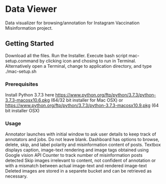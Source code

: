 # Data Viewer

Data visualizer for browsing/annotation for Instagram Vaccination Misinformation project.

## Getting Started

Download all the files.
Run the Installer.
Execute bash script mac-setup.command by clicking icon and chosing to run in Terminal. Alternatively open a Terminal, change to application directory, and type ./mac-setup.sh

### Prerequisites

Install Python 3.7.3 here https://www.python.org/ftp/python/3.7.3/python-3.7.3-macosx10.6.pkg (64/32 bit installer for Mac OSX) or https://www.python.org/ftp/python/3.7.3/python-3.7.3-macosx10.9.pkg (64 bit installer OSX)

### Usage

Annotator launches with initial window to ask user details to keep track of annotators and jobs. Do not leave blank. 
Dashboard has options to browse, delete, skip, and label polarity and misinformation content of posts.
Textbox displays caption, image-text rendering and image tags obtained using Google vision API
Counter to track number of misinformation posts detected
Skip images irrelevant to content, not confident of annotation or with a mismatch between actual image-text and rendered image-text
Deleted images are stored in a separete bucket and can be retrieved as necessary. 

